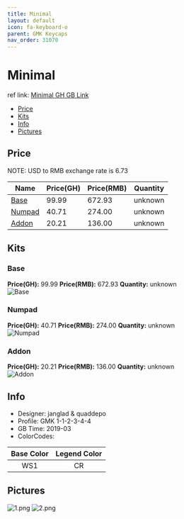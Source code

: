 ```yaml
---
title: Minimal
layout: default
icon: fa-keyboard-o
parent: GMK Keycaps
nav_order: 31070
---
```


# Minimal

ref link: [Minimal GH GB Link](https://geekhack.org/index.php?topic=99624.0)

* [Price](#price)
* [Kits](#kits)
* [Info](#info)
* [Pictures](#pictures)


## Price  
NOTE: USD to RMB exchange rate is 6.73

| Name          | Price(GH)    |  Price(RMB) | Quantity |
| ------------- | ------------ |  ---------- | -------- |
|[Base](#base)|99.99|672.93|unknown|
|[Numpad](#numpad)|40.71|274.00|unknown|
|[Addon](#addon)|20.21|136.00|unknown|


## Kits
### Base
**Price(GH):** 99.99    **Price(RMB):** 672.93    **Quantity:** unknown  
<img src="{{ 'assets/images/gmk-keycaps/minimal/kits_pics/base.jpg' | relative_url }}" alt="Base" class="image featured">

### Numpad
**Price(GH):** 40.71    **Price(RMB):** 274.00    **Quantity:** unknown  
<img src="{{ 'assets/images/gmk-keycaps/minimal/kits_pics/numpad.jpg' | relative_url }}" alt="Numpad" class="image featured">

### Addon
**Price(GH):** 20.21    **Price(RMB):** 136.00    **Quantity:** unknown  
<img src="{{ 'assets/images/gmk-keycaps/minimal/kits_pics/addon.jpg' | relative_url }}" alt="Addon" class="image featured">


## Info
* Designer: janglad & quaddepo
* Profile: GMK 1-1-2-3-4-4
* GB Time: 2019-03
* ColorCodes: 

Base Color      | Legend Color
:-------------: | :------------:
WS1|CR


## Pictures
<img src="{{ 'assets/images/gmk-keycaps/minimal/rendering_pics/1.png' | relative_url }}" alt="1.png" class="image featured">
<img src="{{ 'assets/images/gmk-keycaps/minimal/rendering_pics/2.png' | relative_url }}" alt="2.png" class="image featured">
